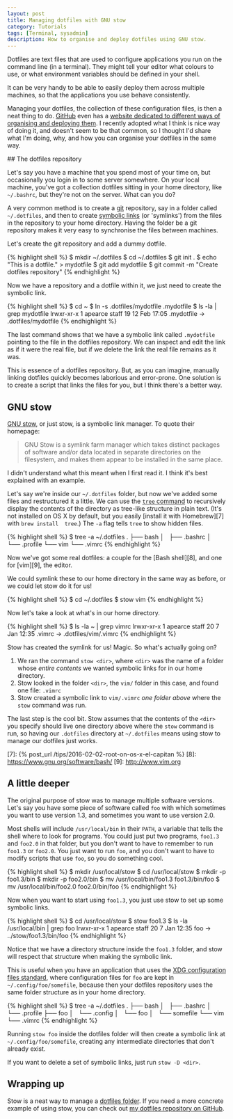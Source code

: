 ```yaml
---
layout: post
title: Managing dotfiles with GNU stow
category: Tutorials
tags: [Terminal, sysadmin]
description: How to organise and deploy dotfiles using GNU stow.
---
```


Dotfiles are text files that are used to configure applications you run on the 
command line (in a terminal). They might tell your editor what colours to use, 
or what environment variables should be defined in your shell.

It can be very handy to be able to easily deploy them across multiple machines, 
so that the applications you use behave consistently.

Managing your dotfiles, the collection of these configuration files, is then a 
neat thing to do.
[GitHub][1] even has a [website dedicated to different ways of organising and 
deploying them][2].
I recently adopted what I think is nice way of doing it, and doesn't seem to be 
that common, so I thought I'd share what I'm doing, why, and how you can 
organise your dotfiles in the same way.

[1]: https://github.com/
[2]: https://dotfiles.github.com/

## The dotfiles repository

Let's say you have a machine that you spend most of your time on, but 
occasionally you login in to some server somewhere.
On your local machine, you've got a collection dotfiles sitting in your home 
directory, like `~/.bashrc`, but they're not on the server. What can you do?

A very common method is to create a [git][3] repository, say in a folder called 
`~/.dotfiles`, and then to create [symbolic links][4] (or 'symlinks') from the 
files in the repository to your home directory.
Having the folder be a git repository makes it very easy to synchronise the 
files between machines.

Let's create the git repository and add a dummy dotfile.

{% highlight shell %}
$ mkdir ~/.dotfiles
$ cd ~/.dotfiles
$ git init .
$ echo "This is a dotfile." > mydotfile
$ git add mydotfile
$ git commit -m "Create dotfiles repository"
{% endhighlight %}

Now we have a repository and a dotfile within it, we just need to create the 
symbolic link.

{% highlight shell %}
$ cd ~
$ ln -s .dotfiles/mydotfile .mydotfile
$ ls -la | grep mydotfile
lrwxr-xr-x    1 apearce  staff      19 12 Feb 17:05 .mydotfile -> .dotfiles/mydotfile
{% endhighlight %}

The last command shows that we have a symbolic link called `.mydotfile` 
pointing to the file in the dotfiles repository. We can inspect and edit the 
link as if it were the real file, but if we delete the link the real file 
remains as it was.

This is essence of a dotfiles repository. But, as you can imagine, manually 
linking dotfiles quickly becomes laborious and error-prone. One solution is to 
create a script that links the files for you, but I think there's a better way.

[3]: https://git-scm.com
[4]: https://en.wikipedia.org/wiki/Symbolic_link

## GNU stow

[GNU stow][5], or just stow, is a symbolic link manager. To quote their 
homepage:

> GNU Stow is a symlink farm manager which takes distinct packages of software 
> and/or data located in separate directories on the filesystem, and makes them 
> appear to be installed in the same place.

I didn't understand what this meant when I first read it. I think it's best 
explained with an example.

Let's say we're inside our `~/.dotfiles` folder, but now we've added some files 
and restructured it a little.
We can use the [`tree` command][6] to recursively display the contents of the 
directory as tree-like structure in plain text. (It's not installed on OS X by 
default, but you easily [install it with Homebrew][7] with `brew install 
tree`.) The `-a` flag tells `tree` to show hidden files.

{% highlight shell %}
$ tree -a ~/.dotfiles
.
├── bash
│   ├── .bashrc
│   └── .profile
└── vim
    └── .vimrc
{% endhighlight %}

Now we've got some real dotfiles: a couple for the [Bash shell][8], and one for 
[vim][9], the editor.

We could symlink these to our home directory in the same way as before, or we 
could let stow do it for us!

{% highlight shell %}
$ cd ~/.dotfiles
$ stow vim
{% endhighlight %}

Now let's take a look at what's in our home directory.

{% highlight shell %}
$ ls -la ~ | grep vimrc
lrwxr-xr-x    1 apearce  staff      20  7 Jan 12:35 .vimrc -> .dotfiles/vim/.vimrc
{% endhighlight %}

Stow has created the symlink for us! Magic. So what's actually going on?

1. We ran the command `stow <dir>`, where `<dir>` was the name of a folder 
   whose _entire contents_ we wanted symbolic links for in our home directory.
2. Stow looked in the folder `<dir>`, the `vim/` folder in this case, and found 
   one file: `.vimrc`
3. Stow created a symbolic link to `vim/.vimrc` _one folder above_ where the 
   `stow` command was run.

 The last step is the cool bit. Stow assumes that the contents of the `<dir>` 
 you specify should live one directory above where the `stow` command is run, 
 so having our `.dotfiles` directory at `~/.dotfiles` means using stow to 
 manage our dotfiles just works.

[5]: https://www.gnu.org/software/stow/
[6]: http://mama.indstate.edu/users/ice/tree/
[7]: {% post_url /tips/2016-02-02-root-on-os-x-el-capitan %}
[8]: https://www.gnu.org/software/bash/
[9]: http://www.vim.org

## A little deeper

The original purpose of stow was to manage multiple software versions.  Let's 
say you have some piece of software called `foo` with which sometimes you want 
to use version 1.3, and sometimes you want to use version 2.0.

Most shells will include `/usr/local/bin` in their `PATH`, a variable that 
tells the shell where to look for programs. You could just put two programs, 
`foo1.3` and `foo2.0` in that folder, but you don't want to have to remember to 
run `foo1.3` or `foo2.0`. You just want to run `foo`, and you don't want to 
have to modify scripts that use `foo`, so you do something cool.

{% highlight shell %}
$ mkdir /usr/local/stow
$ cd /usr/local/stow
$ mkdir -p foo1.3/bin
$ mkdir -p foo2.0/bin
$ mv /usr/local/bin/foo1.3 foo1.3/bin/foo
$ mv /usr/local/bin/foo2.0 foo2.0/bin/foo
{% endhighlight %}

Now when you want to start using `foo1.3`, you just use stow to set up some 
symbolic links.

{% highlight shell %}
$ cd /usr/local/stow
$ stow foo1.3
$ ls -la /usr/local/bin | grep foo
lrwxr-xr-x    1 apearce  staff      20  7 Jan 12:35 foo -> ../stow/foo1.3/bin/foo
{% endhighlight %}

Notice that we have a directory structure inside the `foo1.3` folder, and stow 
will respect that structure when making the symbolic link.

This is useful when you have an application that uses the [XDG configuration 
files standard][10], where configuration files for `foo` are kept in 
`~/.config/foo/somefile`, because then your dotfiles repository uses the same 
folder structure as in your home directory.

{% highlight shell %}
$ tree -a ~/.dotfiles
.
├── bash
│   ├── .bashrc
│   └── .profile
├── foo
│   └── .config
│       └── foo
│           └── somefile
└── vim
    └── .vimrc
{% endhighlight %}

Running `stow foo` inside the dotfiles folder will then create a symbolic link 
at `~/.config/foo/somefile`, creating any intermediate directories that don't 
already exist.

If you want to delete a set of symbolic links, just run `stow -D <dir>`.

[10]: https://specifications.freedesktop.org/basedir-spec/basedir-spec-0.8.html

## Wrapping up

Stow is a neat way to manage a [dotfiles folder][2].
If you need a more concrete example of using stow, you can check out [my 
dotfiles repository on GitHub][11].

[11]: https://github.com/alexpearce/dotfiles

